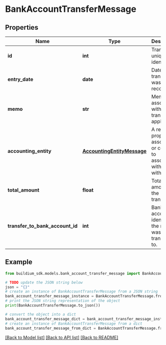 # BankAccountTransferMessage


## Properties

Name | Type | Description | Notes
------------ | ------------- | ------------- | -------------
**id** | **int** | Transfer unique identifier. | [optional] 
**entry_date** | **date** | Date the transfer was recorded. | [optional] 
**memo** | **str** | Memo associated with the transfer, if applicable. | [optional] 
**accounting_entity** | [**AccountingEntityMessage**](AccountingEntityMessage.md) | A rental property, association or company to associate with the withdrawal. | [optional] 
**total_amount** | **float** | Total amount of the transfer. | [optional] 
**transfer_to_bank_account_id** | **int** | Bank account identifier the money was transferred to. | [optional] 

## Example

```python
from buildium_sdk.models.bank_account_transfer_message import BankAccountTransferMessage

# TODO update the JSON string below
json = "{}"
# create an instance of BankAccountTransferMessage from a JSON string
bank_account_transfer_message_instance = BankAccountTransferMessage.from_json(json)
# print the JSON string representation of the object
print(BankAccountTransferMessage.to_json())

# convert the object into a dict
bank_account_transfer_message_dict = bank_account_transfer_message_instance.to_dict()
# create an instance of BankAccountTransferMessage from a dict
bank_account_transfer_message_from_dict = BankAccountTransferMessage.from_dict(bank_account_transfer_message_dict)
```
[[Back to Model list]](../README.md#documentation-for-models) [[Back to API list]](../README.md#documentation-for-api-endpoints) [[Back to README]](../README.md)


